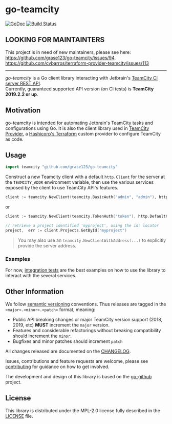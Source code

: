 # go-teamcity #

[![GoDoc](https://godoc.org/github.com/grase123/go-teamcity/github?status.svg)](https://godoc.org/github.com/grase123/go-teamcity) [![Build Status](https://travis-ci.com/cvbarros/go-teamcity.svg?branch=master)](https://travis-ci.com/cvbarros/go-teamcity)


## LOOKING FOR MAINTAINTERS ##

This project is in need of new maintainers, please see here:  
https://github.com/grase123/go-teamcity/issues/94.  
https://github.com/cvbarros/terraform-provider-teamcity/issues/113

---
_go-teamcity_ is a Go client library interacting with Jetbrain's [TeamCity CI server REST API](https://confluence.jetbrains.com/display/TCD10/REST+API).  
Currently, guaranteed supported API version (on CI tests) is **TeamCity 2019.2.2 or up**.

## Motivation ##
go-teamcity is intended for automating Jetbrain's TeamCity tasks and configurations using Go.
It is also the client library used in [TeamCity Provider](https://github.com/cvbarros/terraform-provider-teamcity), a [Hashicorp's Terraform](https://www.terraform.io) custom provider to configure TeamCity as code.

## Usage ##

```go
import teamcity "github.com/grase123/go-teamcity"
```

Construct a new Teamcity client with a default `http.Client` for the server at the `TEAMCITY_ADDR` environment variable, then use the various services exposed by the client to use TeamCity API's features.

```go
client := teamcity.NewClient(teamcity.BasicAuth("admin", "admin"), http.DefaultClient)
```
or
```go
client := teamcity.NewClient(teamcity.TokenAuth("token"), http.DefaultClient)
``` 
```go
// retrieve a project identified 'myproject', using the id: locator
project,  err := client.Projects.GetById("myproject")
```

> You may also use an `teamcity.NewClientWithAddress(...)` to explicitly provide the server address.

### Examples ###

For now, [integration tests](https://github.com/grase123/go-teamcity/search?q=filename%3A*_test.go&unscoped_q=filename%3A*_test.go) are the best examples on how to use the library to interact with the several services.

## Other Information ##

We follow [semantic versioning](https://semver.org) conventions. Thus releases are tagged in the `<major>.<minor>.<patch>` format, meaning:

- Public API breaking changes or major TeamCity version support (2018, 2019, etc) **MUST** increment the `major` version.
- Features and considerable refactorings without breaking compatibility should increment the `minor`.
- Bugfixes and minor patches should increment `patch`

All changes released are documented on the [CHANGELOG](CHANGELOG.MD).  

Issues, contributions and feature requests are welcome, please see [contributing](CONTRIBUTING.MD) for guidance on how to get involved.

The development and design of this library is based on the [go-github](https://github.com/google/go-github) project.

## License ##

This library is distributed under the MPL-2.0 license fully described in the [LICENSE](./LICENSE) file.
